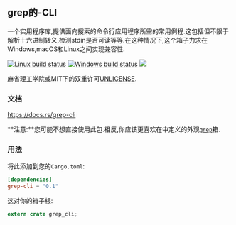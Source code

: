 ## grep的-CLI

一个实用程序库,提供面向搜索的命令行应用程序所需的常用例程.这包括但不限于解析十六进制转义,检测stdin是否可读等等.在这种情况下,这个箱子力求在Windows,macOS和Linux之间实现兼容性.

[![Linux build status](https://api.travis-ci.org/BurntSushi/ripgrep.svg)](https://travis-ci.org/BurntSushi/ripgrep)
[![Windows build status](https://ci.appveyor.com/api/projects/status/github/BurntSushi/ripgrep?svg=true)](https://ci.appveyor.com/project/BurntSushi/ripgrep)
[![](https://img.shields.io/crates/v/grep-cli.svg)](https://crates.io/crates/grep-cli)

麻省理工学院或MIT下的双重许可[UNLICENSE](http://unlicense.org).

### 文档

<https://docs.rs/grep-cli>

**注意:**您可能不想直接使用此包.相反,你应该更喜欢在中定义的外观[`grep`](https://docs.rs/grep)箱.

### 用法

将此添加到您的`Cargo.toml`:

```toml
[dependencies]
grep-cli = "0.1"
```

这对你的箱子根:

```rust
extern crate grep_cli;
```
